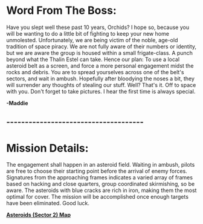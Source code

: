 # Word From The Boss:

Have you slept well these past 10 years, Orchids? I hope so, because you will be wanting to do a little bit of fighting to keep your new home unmolested. Unfortunately, we are being victim of the noble, age-old tradition of space piracy. We are not fully aware of their numbers or identity, but we are aware the group is housed within a small frigate-class. A punch beyond what the Thalin Estel can take. Hence our plan: To use a local asteroid belt as a screen, and force a more personal engagement midst the rocks and debris. You are to spread yourselves across one of the belt's sectors, and wait in ambush. Hopefully after bloodying the noses a bit, they will surrender any thoughts of stealing our stuff. Well? That's it. Off to space with you. Don't forget to take pictures. I hear the first time is always special.

**-Maddie**

## -------------------------------------
# Mission Details:

The engagement shall happen in an asteroid field. Waiting in ambush, pilots are free to choose their starting point before the arrival of enemy forces. Signatures from the approaching frames indicates a varied array of frames based on hacking and close quarters, group coordinated skirmishing, so be aware. The asteroids with blue cracks are rich in iron, making them the most optimal for cover. The mission will be accomplished once enough targets have been eliminated. Good luck.

[**Asteroids (Sector 2) Map**](https://i.imgur.com/qQj8dSA.png)

